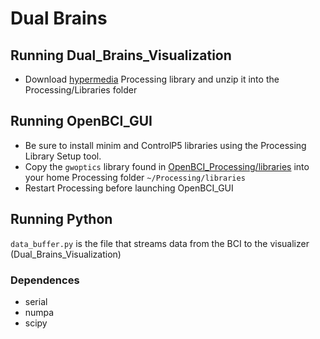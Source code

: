 # Dual Brains

## Running Dual_Brains_Visualization

 - Download [hypermedia](https://ubaa.net/shared/processing/udp/) Processing library and unzip it into the Processing/Libraries folder

## Running OpenBCI_GUI

 - Be sure to install minim and ControlP5 libraries using the Processing Library Setup tool.
 - Copy the `gwoptics` library found in [OpenBCI_Processing/libraries](OpenBCI_Processing/libraries) into your home Processing folder `~/Processing/libraries`
 - Restart Processing before launching OpenBCI_GUI

## Running Python

`data_buffer.py` is the file that streams data from the BCI to the visualizer (Dual_Brains_Visualization)

### Dependences
  - serial
  - numpa
  - scipy
